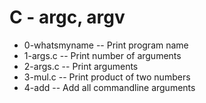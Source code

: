 # C - argc, argv
- 0-whatsmyname -- Print program name
- 1-args.c -- Print number of arguments
- 2-args.c -- Print arguments
- 3-mul.c -- Print product of two numbers
- 4-add -- Add all commandline arguments
